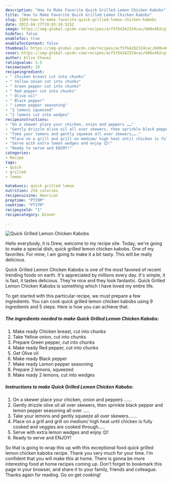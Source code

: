 ```yaml
---
description: "How to Make Favorite Quick Grilled Lemon Chicken Kabobs"
title: "How to Make Favorite Quick Grilled Lemon Chicken Kabobs"
slug: 3209-how-to-make-favorite-quick-grilled-lemon-chicken-kabobs
date: 2022-04-27T19:03:19.515Z
image: https://img-global.cpcdn.com/recipes/acf5f642b2324cac/680x482cq70/quick-grilled-lemon-chicken-kabobs-recipe-main-photo.jpg
hideToc: false
enableToc: true
enableTocContent: false
thumbnail: https://img-global.cpcdn.com/recipes/acf5f642b2324cac/680x482cq70/quick-grilled-lemon-chicken-kabobs-recipe-main-photo.jpg
cover: https://img-global.cpcdn.com/recipes/acf5f642b2324cac/680x482cq70/quick-grilled-lemon-chicken-kabobs-recipe-main-photo.jpg
author: Allie Chavez
ratingvalue: 3.5
reviewcount: 19
recipeingredient:
- " Chicken breast cut into chunks"
- " Yellow onion cut into chunks"
- " Green pepper cut into chunks"
- " Red pepper cut into chunks"
- " Olive oil"
- " Black pepper"
- " Lemon pepper seasoning"
- "2 lemons squeezed"
- "2 lemons cut into wedges"
recipeinstructions:
- "On a skewer place your chicken, onion and peppers ……"
- "Gently drizzle olive oil all over skewers, then sprinkle black pepper and lemon pepper seasoning all over ….."
- "Take your lemons and gently squeeze all over skewers……."
- "Place on a grill and grill on medium/ high heat until chicken is fully cooked and veggies are cooked through….."
- "Serve with extra lemon wedges and enjoy 😉!"
- "Ready to serve and ENJOY!"
categories:
- Recipe
tags:
- quick
- grilled
- lemon

katakunci: quick grilled lemon 
nutrition: 259 calories
recipecuisine: American
preptime: "PT29M"
cooktime: "PT37M"
recipeyield: "1"
recipecategory: Dinner

---
```



![Quick Grilled Lemon Chicken Kabobs](https://img-global.cpcdn.com/recipes/acf5f642b2324cac/680x482cq70/quick-grilled-lemon-chicken-kabobs-recipe-main-photo.jpg)

Hello everybody, it is Drew, welcome to my recipe site. Today, we're going to make a special dish, quick grilled lemon chicken kabobs. One of my favorites. For mine, I am going to make it a bit tasty. This will be really delicious.



Quick Grilled Lemon Chicken Kabobs is one of the most favored of recent trending foods on earth. It's appreciated by millions every day. It's simple, it is fast, it tastes delicious. They're nice and they look fantastic. Quick Grilled Lemon Chicken Kabobs is something which I have loved my entire life.


To get started with this particular recipe, we must prepare a few ingredients. You can cook quick grilled lemon chicken kabobs using 9 ingredients and 5 steps. Here is how you can achieve that.

<!--inarticleads1-->

##### The ingredients needed to make Quick Grilled Lemon Chicken Kabobs:

1. Make ready  Chicken breast, cut into chunks
1. Take  Yellow onion, cut into chunks
1. Prepare  Green pepper, cut into chunks
1. Make ready  Red pepper, cut into chunks
1. Get  Olive oil
1. Make ready  Black pepper
1. Make ready  Lemon pepper seasoning
1. Prepare 2 lemons, squeezed
1. Make ready 2 lemons, cut into wedges




<!--inarticleads2-->

##### Instructions to make Quick Grilled Lemon Chicken Kabobs:

1. On a skewer place your chicken, onion and peppers ……
1. Gently drizzle olive oil all over skewers, then sprinkle black pepper and lemon pepper seasoning all over …..
1. Take your lemons and gently squeeze all over skewers…….
1. Place on a grill and grill on medium/ high heat until chicken is fully cooked and veggies are cooked through…..
1. Serve with extra lemon wedges and enjoy 😉!
1. Ready to serve and ENJOY!



So that is going to wrap this up with this exceptional food quick grilled lemon chicken kabobs recipe. Thank you very much for your time. I'm confident that you will make this at home. There is gonna be more interesting food at home recipes coming up. Don't forget to bookmark this page in your browser, and share it to your family, friends and colleague. Thanks again for reading. Go on get cooking!
